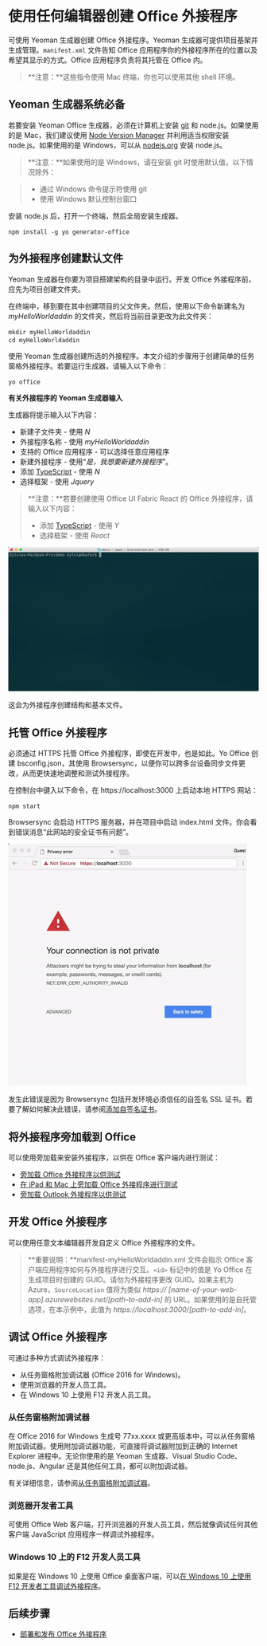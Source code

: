 
# <a name="create-an-office-add-in-using-any-editor"></a>使用任何编辑器创建 Office 外接程序

可使用 Yeoman 生成器创建 Office 外接程序。Yeoman 生成器可提供项目基架并生成管理。`manifest.xml` 文件告知 Office 应用程序你的外接程序所在的位置以及希望其显示的方式。Office 应用程序负责将其托管在 Office 内。

 >**注意：**这些指令使用 Mac 终端，你也可以使用其他 shell 环境。 


## <a name="prerequisites-for-the-yeoman-generator"></a>Yeoman 生成器系统必备

若要安装 Yeoman Office 生成器，必须在计算机上安装 [git](https://git-scm.com/downloads) 和 node.js。如果使用的是 Mac，我们建议使用 [Node Version Manager](https://github.com/creationix/nvm) 并利用适当权限安装 node.js。如果使用的是 Windows，可以从 [nodejs.org](https://nodejs.org/en/) 安装 node.js。

>**注意：**如果使用的是 Windows，请在安装 git 时使用默认值，以下情况除外：

>- 通过 Windows 命令提示符使用 git
>- 使用 Windows 默认控制台窗口

安装 node.js 后，打开一个终端，然后全局安装生成器。

```
npm install -g yo generator-office
```


## <a name="create-the-default-files-for-your-add-in"></a>为外接程序创建默认文件

Yeoman 生成器在你要为项目搭建架构的目录中运行。开发 Office 外接程序前，应先为项目创建文件夹。

在终端中，移到要在其中创建项目的父文件夹。然后，使用以下命令新建名为 _myHelloWorldaddin_ 的文件夹，然后将当前目录更改为此文件夹：




```
mkdir myHelloWorldaddin
cd myHelloWorldaddin
```

使用 Yeoman 生成器创建所选的外接程序。本文介绍的步骤用于创建简单的任务窗格外接程序。若要运行生成器，请输入以下命令：




```
yo office
```

**有关外接程序的 Yeoman 生成器输入**

生成器将提示输入以下内容： 


- 新建子文件夹 - 使用 _N_
- 外接程序名称 - 使用 _myHelloWorldaddin_ 
- 支持的 Office 应用程序 - 可以选择任意应用程序
- 新建外接程序 - 使用“_是，我想要新建外接程序_”。
- 添加 [TypeScript](https://www.typescriptlang.org/) - 使用 _N_
- 选择框架 - 使用 _Jquery_

>**注意：**若要创建使用 Office UI Fabric React 的 Office 外接程序，请输入以下内容：
>- 添加 [TypeScript](https://www.typescriptlang.org/) - 使用 _Y_
>- 选择框架 - 使用 _React_

![Yeoman 生成器提示输入项目相关信息的 gif](../images/gettingstarted-fast.gif)

这会为外接程序创建结构和基本文件。


## <a name="hosting-your-office-add-in"></a>托管 Office 外接程序

必须通过 HTTPS 托管 Office 外接程序，即使在开发中，也是如此。Yo Office 创建 bsconfig.json，其使用 Browsersync，以便你可以跨多台设备同步文件更改，从而更快速地调整和测试外接程序。 

在控制台中键入以下命令，在 https://localhost:3000 上启动本地 HTTPS 网站：


```
npm start
```

Browsersync 会启动 HTTPS 服务器，并在项目中启动 index.html 文件。你会看到错误消息“此网站的安全证书有问题”。


![显示跳过错误并查看默认 index.html 文件的过程的 gif](../images/ssl-chrome-bypass.gif)

发生此错误是因为 Browsersync 包括开发环境必须信任的自签名 SSL 证书。若要了解如何解决此错误，请参阅[添加自签名证书](https://github.com/OfficeDev/generator-office/blob/master/src/docs/ssl.md)。

## <a name="sideload-the-add-in-into-office"></a>将外接程序旁加载到 Office

可以使用旁加载来安装外接程序，以供在 Office 客户端内进行测试：

- [旁加载 Office 外接程序以供测试](../testing/create-a-network-shared-folder-catalog-for-task-pane-and-content-add-ins.md)
- [在 iPad 和 Mac 上旁加载 Office 外接程序进行测试](../testing/sideload-an-office-add-in-on-ipad-and-mac.md)   
- [旁加载 Outlook 外接程序以供测试](../outlook/testing-and-tips.md)

## <a name="develop-your-office-add-in"></a>开发 Office 外接程序

可以使用任意文本编辑器开发自定义 Office 外接程序的文件。

> **重要说明：**manifest-myHelloWorldaddin.xml 文件会指示 Office 客户端应用程序如何与外接程序进行交互。`<id>` 标记中的值是 Yo Office 在生成项目时创建的 GUID。请勿为外接程序更改 GUID。如果主机为 Azure，`SourceLocation` 值将为类似 _https:// [name-of-your-web-app].azurewebsites.net/[path-to-add-in]_ 的 URL。如果使用的是自托管选项，在本示例中，此值为 _https://localhost:3000/[path-to-add-in]_。


## <a name="debug-your-office-add-in"></a>调试 Office 外接程序


可通过多种方式调试外接程序：

- 从任务窗格附加调试器 (Office 2016 for Windows)。
- 使用浏览器的开发人员工具。
- 在 Windows 10 上使用 F12 开发人员工具。

### <a name="attach-debugger-from-the-task-pane"></a>从任务窗格附加调试器

在 Office 2016 for Windows 生成号 77xx.xxxx 或更高版本中，可以从任务窗格附加调试器。使用附加调试器功能，可直接将调试器附加到正确的 Internet Explorer 进程中。无论你使用的是 Yeoman 生成器、Visual Studio Code、node.js、Angular 还是其他任何工具，都可以附加调试器。 

有关详细信息，请参阅[从任务窗格附加调试器](../testing/attach-debugger-from-task-pane.md)。


### <a name="browser-developer-tools"></a>浏览器开发者工具 

可使用 Office Web 客户端，打开浏览器的开发人员工具，然后就像调试任何其他客户端 JavaScript 应用程序一样调试外接程序。 

### <a name="f12-developer-tools-on-windows-10"></a>Windows 10 上的 F12 开发人员工具

如果是在 Windows 10 上使用 Office 桌面客户端，可以[在 Windows 10 上使用 F12 开发者工具调试外接程序](../testing/debug-add-ins-using-f12-developer-tools-on-windows-10.md)。
    
## <a name="next-steps"></a>后续步骤

- [部署和发布 Office 外接程序](../publish/publish.md)
    
